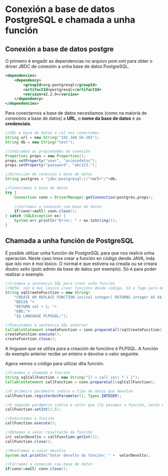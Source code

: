 # Conexión a base de datos PostgreSQL e chamada a unha función
## Conexión a base de datos postgre
O primeiro é engadir as dependencias no arquivo pom.xml para obter o driver JBDC de conexión a unha base de datos PostgreSQL.

```xml
<dependencies>
    <dependency>
        <groupId>org.postgresql</groupId>
        <artifactId>postgresql</artifactId>
        <version>42.2.9</version>
    </dependency>
</dependencies>
```
Para conectarnos a base de datos necesitamos (como na maioría de conexións a base de datos) a **URL**, o **nome da base de datos** e as **credenciais**.

```java
//URL e base de datos a cal nos conectamos
String url = new String("192.168.56.102");
String db = new String("test");

//Indicamos as propiedades da conexión
Properties props = new Properties();
props.setProperty("user", "accesodatos");
props.setProperty("password", "abc123.");

//Dirección de conexión a base de datos
String postgres = "jdbc:postgresql://"+url+"/"+db;

//Conectamos a base de datos
try {
    Connection conn = DriverManager.getConnection(postgres,props);
    
    //Cerramos a conexión coa base de datos
    if(conn!=null) conn.close();
} catch (SQLException ex) {
    System.err.println("Error: " + ex.toString());
}
```
## Chamada a unha función de PostgreSQL
É posible utilizar unha función de PostgreSQL para que nos realice unha operación. Neste caso imos crear a función en código dende JAVA, inda que isto non é moi lóxico. O normal e que estivera xa creada ou se creara doutro xeito (polo admin da base de datos por exemplo). Só é para poder realizar o exemplo.

```java
//Creamos a sentencia SQL para crear unha función
//NOTA: nón é moi lóxico crear funcións dende código. Só o fago para despois utilizala
String sqlCreateFucction = new String(
    "CREATE OR REPLACE FUNCTION inc(val integer) RETURNS integer AS $$ "+
    "BEGIN "+
    "RETURN val + 1; "+
    "END;"+
    "$$ LANGUAGE PLPGSQL;");

//Executamos a sentencia SQL anterior
CallableStatement createFunction = conn.prepareCall(sqlCreateFucction);
createFunction.execute();
createFunction.close();
```

A linguaxe que se utiliza para a creación de funcións é PLPSQL. A función do exemplo anterior recibe un enteiro e devolve o valor seguinte.

Agora vemos o código para utilizar dita función.

```java
//Creamos a chamada a función
String sqlCallFunction = new String("{? = call inc( ? ) }");
CallableStatement callFunction = conn.prepareCall(sqlCallFunction);

//O primeiro parámetro indica o tipo de datos que devolve
callFunction.registerOutParameter(1, Types.INTEGER);

//O segundo parámetro indica o valor que lle pasamos a función, neste exemplo 5
callFunction.setInt(2,5);

//Executamos a función
callFunction.execute();

//Obtemos o valor resultante da función
int valorDevolto = callFunction.getInt(1);
callFunction.close();

//Mostramos o valor devolto
System.out.println("Valor devolto da función: " +  valorDevolto);

//Cerramos a conexión coa base de datos
if(conn!=null) conn.close();
```





